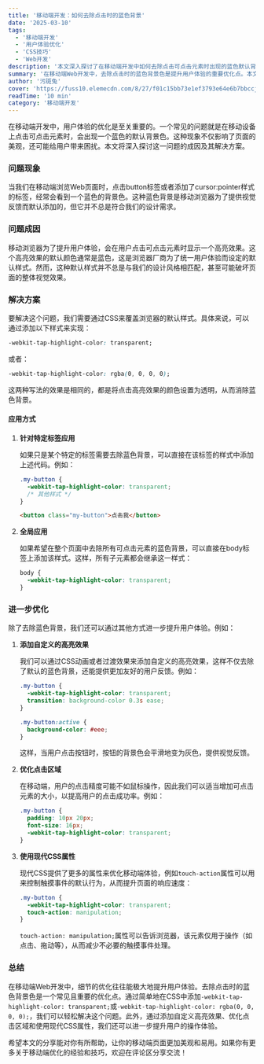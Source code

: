 ```yaml
---
title: '移动端开发：如何去除点击时的蓝色背景'
date: '2025-03-10'
tags:
  - '移动端开发'
  - '用户体验优化'
  - 'CSS技巧'
  - 'Web开发'
description: '本文深入探讨了在移动端开发中如何去除点击可点击元素时出现的蓝色默认背景色，提供了详细的CSS解决方案和进一步优化用户体验的建议。'
summary: '在移动端Web开发中，去除点击时的蓝色背景色是提升用户体验的重要优化点。本文介绍了通过CSS覆盖默认样式的方法，并提供了添加自定义高亮效果、优化点击区域和使用现代CSS属性等进一步优化的建议。'
author: '污斑兔'
cover: 'https://fuss10.elemecdn.com/8/27/f01c15bb73e1ef3793e64e6b7bbccjpeg.jpeg'
readTime: '10 min'
category: '移动端开发'
---
```


在移动端开发中，用户体验的优化是至关重要的。一个常见的问题就是在移动设备上点击可点击元素时，会出现一个蓝色的默认背景色。这种现象不仅影响了页面的美观，还可能给用户带来困扰。本文将深入探讨这一问题的成因及其解决方案。

### 问题现象

当我们在移动端浏览Web页面时，点击button标签或者添加了cursor:pointer样式的标签，经常会看到一个蓝色的背景色。这种蓝色背景是移动浏览器为了提供视觉反馈而默认添加的，但它并不总是符合我们的设计需求。

### 问题成因

移动浏览器为了提升用户体验，会在用户点击可点击元素时显示一个高亮效果。这个高亮效果的默认颜色通常是蓝色，这是浏览器厂商为了统一用户体验而设定的默认样式。然而，这种默认样式并不总是与我们的设计风格相匹配，甚至可能破坏页面的整体视觉效果。

### 解决方案

要解决这个问题，我们需要通过CSS来覆盖浏览器的默认样式。具体来说，可以通过添加以下样式来实现：

```css
-webkit-tap-highlight-color: transparent;
```

或者：

```css
-webkit-tap-highlight-color: rgba(0, 0, 0, 0);
```

这两种写法的效果是相同的，都是将点击高亮效果的颜色设置为透明，从而消除蓝色背景。

#### 应用方式

1. **针对特定标签应用**

   如果只是某个特定的标签需要去除蓝色背景，可以直接在该标签的样式中添加上述代码。例如：

   ```css
   .my-button {
     -webkit-tap-highlight-color: transparent;
     /* 其他样式 */
   }
   ```

   ```html
   <button class="my-button">点击我</button>
   ```

2. **全局应用**

   如果希望在整个页面中去除所有可点击元素的蓝色背景，可以直接在body标签上添加该样式。这样，所有子元素都会继承这一样式：

   ```css
   body {
     -webkit-tap-highlight-color: transparent;
   }
   ```

### 进一步优化

除了去除蓝色背景，我们还可以通过其他方式进一步提升用户体验。例如：

1. **添加自定义的高亮效果**

   我们可以通过CSS动画或者过渡效果来添加自定义的高亮效果，这样不仅去除了默认的蓝色背景，还能提供更加友好的用户反馈。例如：

   ```css
   .my-button {
     -webkit-tap-highlight-color: transparent;
     transition: background-color 0.3s ease;
   }

   .my-button:active {
     background-color: #eee;
   }
   ```

   这样，当用户点击按钮时，按钮的背景色会平滑地变为灰色，提供视觉反馈。

2. **优化点击区域**

   在移动端，用户的点击精度可能不如鼠标操作，因此我们可以适当增加可点击元素的大小，以提高用户的点击成功率。例如：

   ```css
   .my-button {
     padding: 10px 20px;
     font-size: 16px;
     -webkit-tap-highlight-color: transparent;
   }
   ```

3. **使用现代CSS属性**

   现代CSS提供了更多的属性来优化移动端体验，例如`touch-action`属性可以用来控制触摸事件的默认行为，从而提升页面的响应速度：

   ```css
   .my-button {
     -webkit-tap-highlight-color: transparent;
     touch-action: manipulation;
   }
   ```

   `touch-action: manipulation;`属性可以告诉浏览器，该元素仅用于操作（如点击、拖动等），从而减少不必要的触摸事件处理。

### 总结

在移动端Web开发中，细节的优化往往能极大地提升用户体验。去除点击时的蓝色背景色是一个常见且重要的优化点。通过简单地在CSS中添加`-webkit-tap-highlight-color: transparent;`或`-webkit-tap-highlight-color: rgba(0, 0, 0, 0);`，我们可以轻松解决这个问题。此外，通过添加自定义高亮效果、优化点击区域和使用现代CSS属性，我们还可以进一步提升用户的操作体验。

希望本文的分享能对你有所帮助，让你的移动端页面更加美观和易用。如果你有更多关于移动端优化的经验和技巧，欢迎在评论区分享交流！